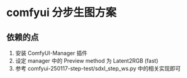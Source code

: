 # comfyui 分步生图方案

## 依赖的点
1. 安装 ComfyUI-Manager 插件  
1. 设定 manager 中的 Preview method 为 Latent2RGB (fast)  
1. 参考 comfyui-250117-step-test/sdxl_step_ws.py 中的相关实现即可  
